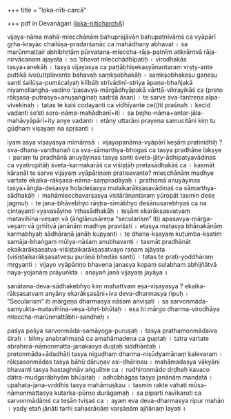 +++
title = "loka-nīti-carcā"

+++
pdf in Devanāgari
([loka-nIticharchA](https://manasataramgini.files.wordpress.com/2017/01/lokaniticharcha1.pdf "lokaniticharcha"))

vijaya-nāma mahā-mlecchānām bahuprajāvān bahupatnīvāṃś ca vyāpārī
gṛha-krayāc chailūṣa-pradarśanāc ca mahādhany abhavat । sa
marūnmattair abhibhṛtāṃ pūrvatana-mleccha-rāja-patnīm atikrāntvā
rāja-nirvācanam ajayata । so ‘bhavat mlecchādhipatiḥ । virodhakās
tasya+anekāḥ । tasya vijayasya ca paṭṭābhiṣekasyānantaraṃ vṛṣṭy-ante
puttikā ivo(u)tplavante bahavaḥ saṃkṣobhakāḥ । saṃkṣobhakeṣu gaṇeṣu
santi śailūṣa-puṃścalyaḥ klībāḥ strīvādinī-striya āpaṇa-bhañjakā
niyamollaṅgha-vadino ‘pasavya-mārgādhyāpakā vārttā-vikrayikāś ca (preto
rākṣasa-putrasya+anuṣaṅginaḥ sadṛśā āsan) । te sarve sva-tantreṇa
alpa-vivekinaḥ । tatas te kaiś codayanti ca vidhīyante ce(i)ti praśnaḥ ।
kecid vadanti so’sti soro-nāma-mahādhanī+iti । sa
bejho-nāma+antar-jāla-mahāvyāpārī+ity anye vadanti । etāny uttarāṇi
prayeṇa samucitāni kiṃ tu gūḍhaṃ viṣayaṃ na spṛśanti ॥

iyam asya viṣayasya mīmāṃsā । vijayopanāma-vyāpārī keṣāṃ pratinidhiḥ ?
sva-dhana-vardhanañ ca sva-sāmarthya-bhogaś ca tasya pradhāne lakṣye ।
paraṃ tu pradhānā anuyāyinas tasya santi śveta-jāty-ādhipatyavādinaś ca
vyatiropitāḥ śveta-karmakarāś ca viśiṣṭāḥ pretasādhakāś ca । kasmāt
kāraṇāt te sarve vijayaṃ vyāpāriṇaṃ pratisevante? mlecchānāṃ madhye
vartate ekaika-rākṣasa-nāma-saṃpradāyaḥ । prathamā anuyāyinas
tasya+āṅgla-deśasya holadeśasya mulaikarākṣasavādinaś ca
sāmarthya-sādhakāḥ । mahāmlecchavarṣasya vistārānantaraṃ yūropāt
tasmin deśe jagmuḥ । te jana-bhāvebhyo rāṣṭra-sīmābhyo deśānusarebhyaś
ca na cintayanti vyavasāyino ‘rthasādhakāḥ । teṣām ekarākṣasvatvaṃ
matavihīna-veṣaṃ vā (āṅglānusāreṇa “secularism” iti)
apasavya-mārga-veṣaṃ vā gṛhītvā janānāṃ madhye praviśati । etasya
matasya bhāṇakānāṃ karmabhyaḥ sādhāraṇā janāḥ kupyanti । te dhana-kṣayaṃ
kuṭumba-kṣatiṃ samāja-bhaṅgaṃ mūlya-nāśam anubhavanti । tasmāt pradhānāt
ekaikarākṣasatva-viśiṣṭaikarākṣasatvayo raṇam ajāyata
(viśiṣṭaikarākṣasatveṣu purāṇā bhedās santi) । tatas te
prati-yoddhāraṃ mṛgyanti । vijayo vyāpāriṇo bhavena janasya kopaṃ
sulabham abhijñātvā naya-yojanāṃ prāyuṅkta । anayañ janā vijayaṃ jayāya
॥

sanātana-deva-sādhakebhyo kiṃ mahattvam eṣa-viṣayasya ?
ekaika-rākṣasatvam anyāny ekarākṣasāni+iva deva-dharmasya ripuḥ ।
“Secularism” iti mārgeṇa dharmasya nāśam anviṣati । sa
sarvonmāda-samyukta-matavihīna-veṣa-bhṛt-bhūtaḥ । eṣa hi mārgo
dharma-virodhāya mleccha-marūnmattābhi-sandheḥ ॥

paśya paśya sarvonmāda-samāyoga-puruṣaḥ । tasya prathamonmādaiva śiraḥ ।
bilmy anabrahmaṇā ca amahāmadena ca guptaḥ । tatra vartate
abrahmā-nāmonmatta-janakasya duṣṭaḥ siddhāntaḥ । pretonmāda+ādadhāti
tasya niguḍhaṃ dharma-niṣūdyamānaṃ kalevaram । rākṣasonmādas tasya bāhū
dāruṇav asi-dhāriṇau । mahāmadasya vākyāni bhavanti tasya hastaghnāv
aṅgulitre ca । rudhironmādo dṛḍhaḥ kavaco dātra-mudgarābhyām bhūṣitaḥ
। adhobhāgas tasya janānāṃ mandatā । upahata-jana-vṛddhis tasya
mahāmuṣkau । tasmin rakte vahati mūṣa-nāmonmattasya kutarka-pūrṇo
durāgamaḥ । sa piparti navīkaroti ca sarvonmādāṃś ca teṣān tviṣaś ca ।
ayam eva deva-dharmasya ripur mahān । yady etañ jānāti tarhi sahasrāṇāṃ
varṣāṇām ajñānaṃ layati ॥
